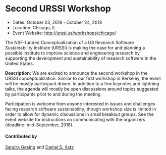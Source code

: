 
# Second URSSI Workshop

- Dates: October 23, 2018 - October 24, 2018
- Location: Chicago, IL
- Event Website: http://urssi.us/workshops/chicago/

The NSF-funded Conceptualization of a US Research Software Sustainability Institute (URSSI) is making the case for and planning a possible institute to improve science and engineering research by supporting the development and sustainability of research software in the United States.

**Description:** We are excited to announce the second workshop in the URSSI conceptualization.  Similar to our first workshop in Berkeley, the event will be mostly participant driven. In addition to a few keynotes and lightning talks, the agenda will mostly be open discussions around topics suggested by participants prior to and during the meeting.

Participation is welcome from anyone interested in issues and challenges facing research software sustainability, though workshop size is limited in order to allow for dynamic discussions in small breakout groups.  See the event website for instructions on communicating with the organizers (deadline: mid-September, 2018).

#### Contributed by 
[Sandra Gesing](https://github.com/sandragesing "Sandra Gesing GitHub Profile") and
[Daniel S. Katz](https://github.com/danielskatz "Daniel S. Katz GitHub Profile")

<!---
Publish: Yes
RSS update: 2018-08-31
Categories: collaboration
Topics: projects and organizations
Tags: workshop
Level: 2
Prerequisites: defaults
Aggregate: none
--->
